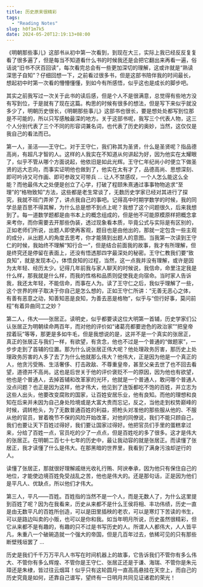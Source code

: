 ```yaml
---
title: 历史原来很精彩
tags:
  - "Reading Notes"
slug: h0f1m7k5
date: 2024-05-20T12:19:13+08:00
---
```


《明朝那些事儿》这部书从初中第一次看到，到现在大三，实际上我已经反反复复看了很多遍了，但是每当不知道看什么书的时候我还是会把它翻出来再看一遍，俗话说“旧书不厌百回读”，每次看完总会有一些更加深切的理解，这或许就是“熟读深思子自知”？仔细回想一下，之前看过很多书，但是这部书陪伴我的时间最长，想起初中时第一次看的懵懵懂懂，到如今有所感悟，似乎这也是成长的脚步吧。

<!--more-->

其实之前我写过一次关于此书的读后感，但是个人不是很满意，总觉得有些地方没有写到位，于是就有了现在这篇。构思的时候有很多的想法，但是写下来似乎就没多少了，明朝历史很长，《明朝那些事儿》这部书也很长，要是想处处都写到位那是不可能的，所以只写感触最深的地方。关于这部书呢，我写三个代表人物，这三个人分别代表了三个不同的形容词兼名词，也代表了历史的奥妙，当然，这仅仅是我自己的看法而已。

第一人，圣洁——王守仁。对于王守仁，我们称其为圣贤，什么是圣贤呢？指品德高尚，有超凡才智的人。这样的人我实在不知道从何讲起为好，因为他实在太耀眼了，似乎不管从哪个方面说起，他依旧是如此光辉。王守仁年纪尚小时便立下做圣贤的远大志向，而事实证明他也做到了，他实在太有才了，品德高尚、思想深刻、即可吟诗又可作画、即可参政又可带兵 ... 让人不禁感叹，一个人怎么能这么全能？而他最伟大之处便是创立了心学，打破了程颐朱熹通过事事物物追求“至理”的“格物致知”方法，这些都是老生常谈了，无数历史学家已经对其进行了探究，我就不班门弄斧了，讲点我自己的事吧。记得高中时期学数学的时候，我的同学总是百思不得其解，为什么总是想不到点上呢？我想了这个问题很久，后来我想到了。每一道数学题都是由书本上的概念组成的，但是他不可能原模原样把概念拿来考你，而你需要去开那些伪装，透过现象看本质，毕竟公式与实际是有区别的，正如老师们所说，出题人即使再客观，题目也是由他出的，那就一定包含一些主观的成分，从出题人的角度去思考，你才能猜到出题人的意图。当我第一次读到王守仁的时候，我始终不理解“知行合一”，但是结合前面我的故事，我才有所理解，但是终究还是停留在表面上，还没有悟透那四字最深处的秘密。王守仁教我们要“致良知”，就是发现本心，体悟良知的过程，当然，这一点我并没有理解，或许是因为太年轻、经历太少。记得几年前我与家人聊天的时候说，我信命，命里注定我是什么样，那我就是什么样，而我的性格和品质则促使我走向宿命。当时家人告诉我，我还太年轻，不能信命，而事在人为。读了王守仁之后，我似乎理解了一些，这个世界的样子取决于你自己是怎么想的，正如王守仁所讲：“无善无恶心之体，有善有恶意之动，知善知恶是良知，为善去恶是格物”，似乎与“但行好事，莫问前程”有着异曲同工之妙？

第二人，伟大——张居正。读明史，似乎都要读这位大明第一首辅，历史学家们公认张居正为明朝续命两百年，而对他的评价如“诸葛亮都要逊色的政治家”“把皇帝捏着玩”等等，那更是多如牛毛，但是我想说的是，这并不是一个真实的张居正，真正的张居正与我们一样，有欲望，有贪念，他也不过是一个普通的“做题家”，一步步走到了首辅的位置。那为什么说张居正伟大呢？他处理政务厉害，那历史上处理政务厉害的人多了去了为什么他就那么伟大？他伟大，正是因为他是一个真正的人，他贪污受贿、生活奢侈、打击政敌、不尊重皇帝，甚至父亲去世了也不回去看望，道德并不高尚。这也是后世关于他的评价褒贬不一的原因，因为他也有欲望，他也是个普通人，去掉首辅和改革家的光环，他就是一个普通人，敢问哪个普通人没点问题？也正是因为这样，他才伟大，他见到了连饭都吃不饱的百姓，并立志为这些人出头，他要改变腐败的国家，让百姓安居乐业，他有良知。而他的理想和良知在后来并未因为自己身处险境或是大富大贵而忘记，反之，当他走到权势巅峰的时候，调转枪头，为了无数普通百姓的利益，把枪头对准他的那些服从他的、不服从他的官员，冒着晚节不保的风险开始改革，对他的同僚说，我们不能只顾自己，我们也要让天下百姓过得好，我们要让国家过得好。他把官员们手里的蛋糕拿过来，分给了百姓一点，官员吃的少了一点点，但是百姓吃的多了很多。这才是伟大的张居正。在明朝二百七十七年的历史中，最让我动容的就是张居正。而读懂了张居正，我才读懂了什么是伟大。在那黑暗的世界里，我看到了满身污浊却逆行的人。

读懂了张居正，那就很好理解戚继光收礼行贿、阿谀奉承，因为他只有保住自己的地位，才能使边境百姓免受战乱之苦，他也是伟大的。还是那句话，正是因为他们是平凡人、优缺点，所以他们才伟大。

第三人，平凡——百姓。百姓指的当然不是一个人，而是无数人了，为什么这里提到百姓了呢？因为在我看来，历史从来都不是什么王侯将相、丰功伟绩，历史一直是由无数平凡的百姓所创造，可以是田里插秧的老农，可以是寒灯下苦读的书生，可以是路边叫卖的小贩，也可以是你和我。如当年明月所说，历史虽然很精彩，但它从来都不是有趣的，有趣的只不过是书写历史的人。所谓人人都伟大，人人皆平凡，朱重八一个破碗造就一个强大的帝国，但是几百年过去，依稀可见的只有那些断壁残垣罢了 ... 

历史是我们千千万万平凡人书写在时间机器上的故事，它告诉我们不管你有多么伟大、不管你有多么辉煌、不管你是王守仁、张居正还是于谦、海瑞、不管你是朱元璋还是朱棣，皆过往云烟耳！似乎只有这轮圆月一直高高悬挂在天空上，而自己的历史究竟是如何，还靠自己谱写，望终有一日明月共同见证诸君的荣光！
